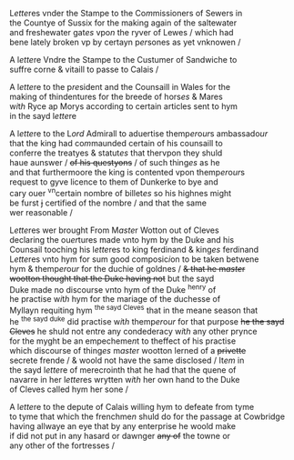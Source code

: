 ---
---
<div><div>
	<p>
		L<i>ette</i>res vnder the Stampe to the Co<i>m</i>missioners of Sewers in
		<br />the Countye of Sussix for the making again of the saltewater
		<br />and freshewater gat<i>es</i> vpo<i>n</i> the ryver of Lewes / which had
		<br />bene lately broken vp by certayn p<i>er</i>sones as yet vnknowen /
	</p>
      <p>
		A l<i>ette</i>re Vndre the Stampe to the Custumer of Sandwiche to
		<br />suffre corne &amp; vitaill to passe to Calais /
	</p>
      <p>
		A l<i>ette</i>re to the p<i>re</i>sident and the Counsaill in Wales for the
		<br />making of thindentures for the breede of hors<i>es</i> &amp; Mares
		<br />w<i>i</i>t<i>h</i> Ryce ap Morys according to certain articles sent to hym
		<br />in the sayd l<i>ette</i>re
	</p>
      <p>
		A l<i>ette</i>re to the L<i>ord</i> Admirall to aduertise themp<i>er</i>o<i>ur</i>s ambassado<i>ur</i>
		<br />that the king had co<i>m</i>maunded certain of his counsaill to
		<br />conferre the treatyes &amp; statut<i>es</i> that thervpon they shuld
		<br />haue aunswer / <del>of his questyons</del> / of such thing<i>es</i> as he 
		<br />and that furthermoore the king is contented vpon themp<i>er</i>o<i>ur</i>s
		<br />request to gyve licence to them of Dunkerke to bye and
		<br />cary ouer <sup>vn</sup>certain nombre of billet<i>es</i> so his highnes might
		<br />be furst <del>j</del> certified of the nombre / and that the same
		<br />wer reasonable /
	</p>
      <p>
		L<i>ette</i>res wer brought From M<i>aste</i>r Wotton out of Cleves
		<br />declaring the ou<i>er</i>tures made vnto hym by the Duke and his
		<br />Counsail tooching his l<i>ette</i>res to king ferdinand &amp; king<i>es</i> ferdinand
		<br />L<i>ette</i>res vnto hym for sum good composic<i>i</i>on to be taken betwene
		<br />hym &amp; themp<i>er</i>o<i>ur</i> for the duchie of goldnes / <del>&amp; that he m<i>aste</i>r
		<br />wootton thought that the Duke having not</del> but the sayd
		<br />Duke made no discourse vnto hym of the Duke <sup>henry</sup> of 
		<br />he practise w<i>i</i>t<i>h</i> hym for the mariage of the duchesse of
		<br />Myllayn requiting hym <sup>the sayd Cleves</sup> that in the meane season that
		<br />he <sup>the sayd duke</sup> did practise w<i>i</i>t<i>h</i> themp<i>er</i>o<i>ur</i> for that purpose <del>he the sayd
		<br />Cleves</del> he shuld not entre any condederacy w<i>i</i>t<i>h</i> any other prynce
		<br />for the myght be an empecheme<i>n</i>t to theffect of his practise
		<br />which discourse of thing<i>es</i> m<i>aste</i>r wootton lerned of a <del>privette</del>
		<br />secrete frende / &amp; woold not have the same disclosed / It<i>em</i> in
		<br />the sayd l<i>ette</i>re of merecrointh that he had that the quene of
		<br />navarre in her l<i>ette</i>res wrytten w<i>i</i>t<i>h</i> her own hand to the Duke
		<br />of Cleves called hym her sone /
	</p>
      <p>
		A l<i>ette</i>re to the depute of Calais willing hym to defeate from tyme
		<br />to tyme that which the frenchme<i>n</i> shuld do for the passage at Cowbridge
		<br />having allwaye an eye that by any enterprise he woold make
		<br />if did not put in any hasard or dawnger <del>any of</del> the towne or
		<br />any other of the fortresses /
	</p>
	</div></div>